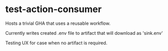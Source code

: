 # test-action-consumer
Hosts a trivial GHA that uses a reusable workflow.

Currently writes created .env file to artifact that will download as 'sink.env'

Testing UX for case when no artifact is required.